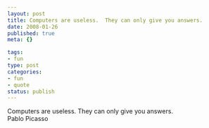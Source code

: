 ```yaml
--- 
layout: post
title: Computers are useless.  They can only give you answers.
date: 2008-01-26
published: true
meta: {}

tags: 
- fun
type: post
categories: 
- fun
- quote
status: publish
---
```

Computers are useless.  They can only give you answers.<br />Pablo Picasso
